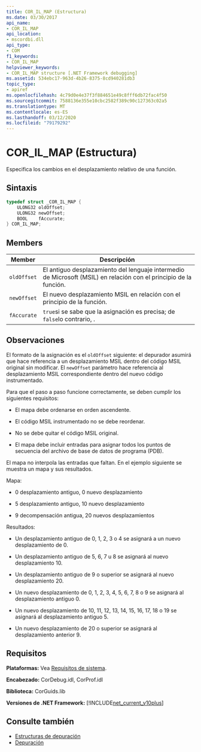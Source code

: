 ```yaml
---
title: COR_IL_MAP (Estructura)
ms.date: 03/30/2017
api_name:
- COR_IL_MAP
api_location:
- mscordbi.dll
api_type:
- COM
f1_keywords:
- COR_IL_MAP
helpviewer_keywords:
- COR_IL_MAP structure [.NET Framework debugging]
ms.assetid: 534ebc17-963d-4b26-8375-8cd940281db3
topic_type:
- apiref
ms.openlocfilehash: 4c79d0e4e37f3f884651e49c8fff6db72fac4f50
ms.sourcegitcommit: 7588136e355e10cbc2582f389c90c127363c02a5
ms.translationtype: MT
ms.contentlocale: es-ES
ms.lasthandoff: 03/12/2020
ms.locfileid: "79179292"
---
```

# <a name="cor_il_map-structure"></a>COR_IL_MAP (Estructura)
Especifica los cambios en el desplazamiento relativo de una función.  
  
## <a name="syntax"></a>Sintaxis  
  
```cpp  
typedef struct _COR_IL_MAP {  
    ULONG32 oldOffset;
    ULONG32 newOffset;
    BOOL    fAccurate;  
} COR_IL_MAP;  
```  
  
## <a name="members"></a>Members  
  
|Member|Descripción|  
|------------|-----------------|  
|`oldOffset`|El antiguo desplazamiento del lenguaje intermedio de Microsoft (MSIL) en relación con el principio de la función.|  
|`newOffset`|El nuevo desplazamiento MSIL en relación con el principio de la función.|  
|`fAccurate`|`true`si se sabe que la asignación es precisa; de `false`lo contrario, .|  
  
## <a name="remarks"></a>Observaciones  
 El formato de la asignación es el `oldOffset` siguiente: el depurador asumirá que hace referencia a un desplazamiento MSIL dentro del código MSIL original sin modificar. El `newOffset` parámetro hace referencia al desplazamiento MSIL correspondiente dentro del nuevo código instrumentado.  
  
 Para que el paso a paso funcione correctamente, se deben cumplir los siguientes requisitos:  
  
- El mapa debe ordenarse en orden ascendente.  
  
- El código MSIL instrumentado no se debe reordenar.  
  
- No se debe quitar el código MSIL original.  
  
- El mapa debe incluir entradas para asignar todos los puntos de secuencia del archivo de base de datos de programa (PDB).  
  
 El mapa no interpola las entradas que faltan. En el ejemplo siguiente se muestra un mapa y sus resultados.  
  
 Mapa:  
  
- 0 desplazamiento antiguo, 0 nuevo desplazamiento  
  
- 5 desplazamiento antiguo, 10 nuevo desplazamiento  
  
- 9 decompensación antigua, 20 nuevos desplazamientos  
  
 Resultados:  
  
- Un desplazamiento antiguo de 0, 1, 2, 3 o 4 se asignará a un nuevo desplazamiento de 0.  
  
- Un desplazamiento antiguo de 5, 6, 7 u 8 se asignará al nuevo desplazamiento 10.  
  
- Un desplazamiento antiguo de 9 o superior se asignará al nuevo desplazamiento 20.  
  
- Un nuevo desplazamiento de 0, 1, 2, 3, 4, 5, 6, 7, 8 o 9 se asignará al desplazamiento antiguo 0.  
  
- Un nuevo desplazamiento de 10, 11, 12, 13, 14, 15, 16, 17, 18 o 19 se asignará al desplazamiento antiguo 5.  
  
- Un nuevo desplazamiento de 20 o superior se asignará al desplazamiento anterior 9.  
  
## <a name="requirements"></a>Requisitos  
 **Plataformas:** Vea [Requisitos de sistema](../../get-started/system-requirements.md).  
  
 **Encabezado:** CorDebug.idl, CorProf.idl  
  
 **Biblioteca:** CorGuids.lib  
  
 **Versiones de .NET Framework:** [!INCLUDE[net_current_v10plus](../../../../includes/net-current-v10plus-md.md)]  
  
## <a name="see-also"></a>Consulte también

- [Estructuras de depuración](debugging-structures.md)
- [Depuración](index.md)
